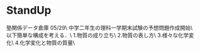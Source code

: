 # StandUp
塾関係データ倉庫
05/29\\
中学二年生の理科一学期末試験の予想問題作成開始\\
以下簡単な構成を考える．\\
1.物質の成り立ち\\
2.物質の表し方\\
3.様々な化学変化\\
4.化学変化と物質の質量\\
